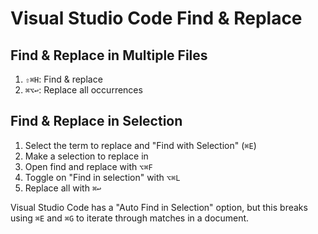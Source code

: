# Visual Studio Code Find & Replace

## Find & Replace in Multiple Files

1. `⇧⌘H`: Find & replace
2. `⌘⌥↩`: Replace all occurrences

## Find & Replace in Selection

1. Select the term to replace and "Find with Selection" (`⌘E`)
2. Make a selection to replace in
3. Open find and replace with `⌥⌘F`
4. Toggle on "Find in selection" with `⌥⌘L`
5. Replace all with `⌘↩`

Visual Studio Code has a "Auto Find in Selection" option, but this breaks using `⌘E` and `⌘G` to iterate through matches in a document.
